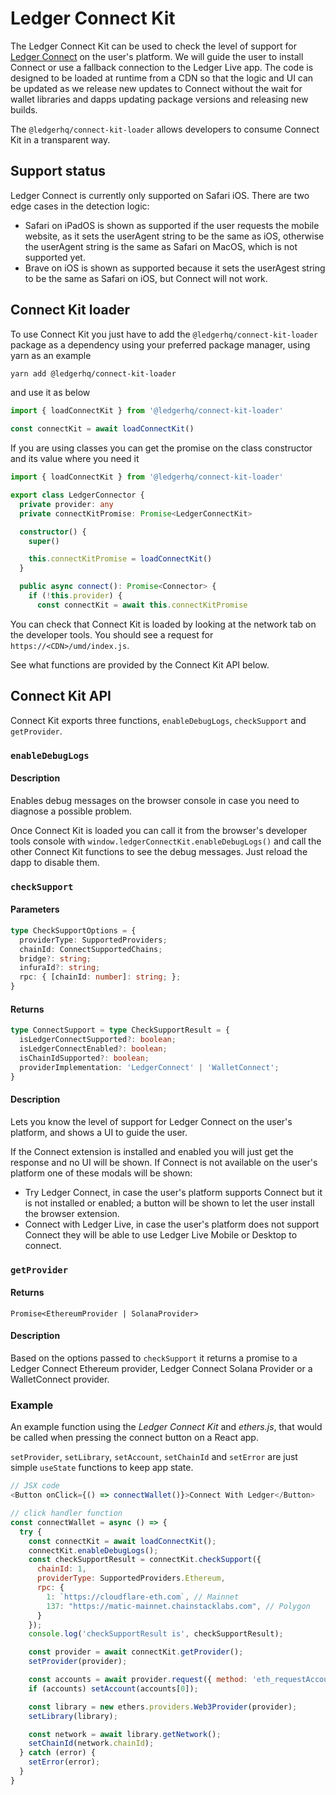 # Ledger Connect Kit

The Ledger Connect Kit can be used to check the level of support for [Ledger
Connect](https://get-connect.ledger.com) on the user's platform. We will guide
the user to install Connect or use a fallback connection to the Ledger Live
app. The code is designed to be loaded at runtime from a CDN so that the logic
and UI can be updated as we release new updates to Connect without the wait for
wallet libraries and dapps updating package versions and releasing new builds.

The `@ledgerhq/connect-kit-loader` allows developers to consume Connect Kit in
a transparent way.


## Support status

Ledger Connect is currently only supported on Safari iOS. There are two edge
cases in the detection logic:

- Safari on iPadOS is shown as supported if the user requests the mobile
  website, as it sets the userAgent string to be the same as iOS, otherwise
  the userAgent string is the same as Safari on MacOS, which is not supported
  yet.
- Brave on iOS is shown as supported because it sets the userAgest string to
  be the same as Safari on iOS, but Connect will not work.


## Connect Kit loader

To use Connect Kit you just have to add the `@ledgerhq/connect-kit-loader`
package as a dependency using your preferred package manager, using yarn as an example

```sh
yarn add @ledgerhq/connect-kit-loader
```

and use it as below

```js
import { loadConnectKit } from '@ledgerhq/connect-kit-loader'

const connectKit = await loadConnectKit()
```

If you are using classes you can get the promise on the class constructor and
its value where you need it

```ts
import { loadConnectKit } from '@ledgerhq/connect-kit-loader'

export class LedgerConnector {
  private provider: any
  private connectKitPromise: Promise<LedgerConnectKit>

  constructor() {
    super()

    this.connectKitPromise = loadConnectKit()
  }

  public async connect(): Promise<Connector> {
    if (!this.provider) {
      const connectKit = await this.connectKitPromise
```

You can check that Connect Kit is loaded by looking at the network tab on the
developer tools. You should see a request for `https://<CDN>/umd/index.js`.

See what functions are provided by the Connect Kit API below.


## Connect Kit API

Connect Kit exports three functions, `enableDebugLogs`, `checkSupport` and
`getProvider`.

### `enableDebugLogs`

#### Description

Enables debug messages on the browser console in case you need to diagnose a
possible problem.

Once Connect Kit is loaded you can call it from the browser's developer tools
console with `window.ledgerConnectKit.enableDebugLogs()` and call the other
Connect Kit functions to see the debug messages. Just reload the dapp to
disable them.

### `checkSupport`

#### Parameters

```ts
type CheckSupportOptions = {
  providerType: SupportedProviders;
  chainId: ConnectSupportedChains;
  bridge?: string;
  infuraId?: string;
  rpc: { [chainId: number]: string; };
}
```

#### Returns

```ts
type ConnectSupport = type CheckSupportResult = {
  isLedgerConnectSupported?: boolean;
  isLedgerConnectEnabled?: boolean;
  isChainIdSupported?: boolean;
  providerImplementation: 'LedgerConnect' | 'WalletConnect';
}
```

#### Description

Lets you know the level of support for Ledger Connect on the user's platform,
and shows a UI to guide the user.

If the Connect extension is installed and enabled you will just get the response
and no UI will be shown. If Connect is not available on the user's platform one
of these modals will be shown:

- Try Ledger Connect, in case the user's platform supports Connect but
  it is not installed or enabled; a button will be shown to let the user
  install the browser extension.
- Connect with Ledger Live, in case the user's platform does not support
  Connect they will be able to use Ledger Live Mobile or Desktop to connect.

### `getProvider`

#### Returns

`Promise<EthereumProvider | SolanaProvider>`

#### Description

Based on the options passed to `checkSupport` it returns a promise to a Ledger
Connect Ethereum provider, Ledger Connect Solana Provider or a WalletConnect
provider.

### Example

An example function using the *Ledger Connect Kit* and *ethers.js*, that would
be called when pressing the connect button on a React app.

`setProvider`, `setLibrary`, `setAccount`, `setChainId` and `setError` are just
simple `useState` functions to keep app state.

```js
// JSX code
<Button onClick={() => connectWallet()}>Connect With Ledger</Button>
```

```js
// click handler function
const connectWallet = async () => {
  try {
    const connectKit = await loadConnectKit();
    connectKit.enableDebugLogs();
    const checkSupportResult = connectKit.checkSupport({
      chainId: 1,
      providerType: SupportedProviders.Ethereum,
      rpc: {
        1: `https://cloudflare-eth.com`, // Mainnet
        137: "https://matic-mainnet.chainstacklabs.com", // Polygon
      }
    });
    console.log('checkSupportResult is', checkSupportResult);

    const provider = await connectKit.getProvider();
    setProvider(provider);

    const accounts = await provider.request({ method: 'eth_requestAccounts' });
    if (accounts) setAccount(accounts[0]);

    const library = new ethers.providers.Web3Provider(provider);
    setLibrary(library);

    const network = await library.getNetwork();
    setChainId(network.chainId);
  } catch (error) {
    setError(error);
  }
}
```
